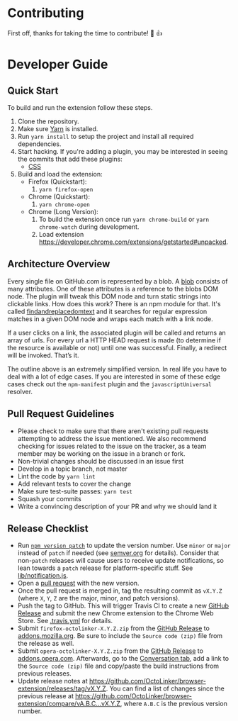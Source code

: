 
# Contributing

First off, thanks for taking the time to contribute! :tada: :+1:

# Developer Guide

## Quick Start

To build and run the extension follow these steps.

1. Clone the repository.
1. Make sure [Yarn](https://yarnpkg.com/docs/install) is installed.
1. Run `yarn install` to setup the project and install all required dependencies.
1. Start hacking. If you're adding a plugin, you may be interested in seeing the commits that add these plugins:
   * [CSS]
1. Build and load the extension:
   * Firefox (Quickstart):
     1. `yarn firefox-open`
   * Chrome (Quickstart):
     1. `yarn chrome-open`
   * Chrome (Long Version):
     1. To build the extension once run `yarn chrome-build` or `yarn chrome-watch` during development.
     1. Load extension https://developer.chrome.com/extensions/getstarted#unpacked.

[CSS]: https://github.com/OctoLinker/browser-extension/commit/ccbefb7

## Architecture Overview

Every single file on GitHub.com is represented by a blob. A [blob](/packages/blob-reader) consists of many attributes. One of these attributes is a reference to the blobs DOM node. The plugin will tweak this DOM node and turn static strings into clickable links. How does this work? There is an npm module for that. It's called [findandreplacedomtext](https://github.com/padolsey/findAndReplaceDOMText/) and it searches for regular expression matches in a given DOM node and wraps each match with a link node.

If a user clicks on a link, the associated plugin will be called and returns an array of urls. For every url a HTTP HEAD request is made (to determine if the resource is available or not) until one was successful. Finally, a redirect will be invoked. That’s it.

The outline above is an extremely simplified version. In real life you have to deal with a lot of edge cases. If you are interested in some of these edge cases check out the `npm-manifest` plugin and the `javascriptUniversal` resolver.

## Pull Request Guidelines

- Please check to make sure that there aren't existing pull requests attempting to address the issue mentioned. We also recommend checking for issues related to the issue on the tracker, as a team member may be working on the issue in a branch or fork.
- Non-trivial changes should be discussed in an issue first
- Develop in a topic branch, not master
- Lint the code by `yarn lint`
- Add relevant tests to cover the change
- Make sure test-suite passes: `yarn test`
- Squash your commits
- Write a convincing description of your PR and why we should land it

## Release Checklist

- Run [`npm version patch`](https://docs.npmjs.com/cli/version) to update the version number. Use `minor` or `major` instead of `patch` if needed (see [semver.org](http://semver.org/) for details).
  Consider that non-`patch` releases will cause users to receive update notifications, so lean towards a `patch` release for platform-specific stuff.
  See [lib/notification.js](https://github.com/OctoLinker/browser-extension/blob/030859292f7ea4e8a3852a876707c22a6fe74d9a/lib/notification.js#L4).
- Open a [pull request](https://github.com/OctoLinker/browser-extension/pulls) with the new version.
- Once the pull request is merged in, tag the resulting commit as `vX.Y.Z` (where `X`, `Y`, `Z` are the major, minor, and patch versions).
- Push the tag to GitHub. This will trigger Travis CI to create a new [GitHub Release](https://github.com/OctoLinker/browser-extension/releases) and submit the new Chrome extension to the Chrome Web Store. See [.travis.yml](https://github.com/OctoLinker/browser-extension/blob/master/.travis.yml) for details.
- Submit `firefox-octolinker-X.Y.Z.zip` from the [GitHub Release](https://github.com/OctoLinker/browser-extension/releases) to [addons.mozilla.org](https://addons.mozilla.org/en-US/developers/addon/octolinker/versions#version-upload). Be sure to include the `Source code (zip)` file from the release as well.
- Submit `opera-octolinker-X.Y.Z.zip` from the [GitHub Release](https://github.com/OctoLinker/browser-extension/releases) to [addons.opera.com](https://addons.opera.com/developer/package/226344/?tab=versions). Afterwards, go to the [Conversation tab](https://addons.opera.com/developer/package/226344/?tab=conversation), add a link to the `Source code (zip)` file and copy/paste the build instructions from previous releases.
- Update release notes at https://github.com/OctoLinker/browser-extension/releases/tag/vX.Y.Z. You can find a list of changes since the previous release at https://github.com/OctoLinker/browser-extension/compare/vA.B.C...vX.Y.Z, where `A.B.C` is the previous version number.

